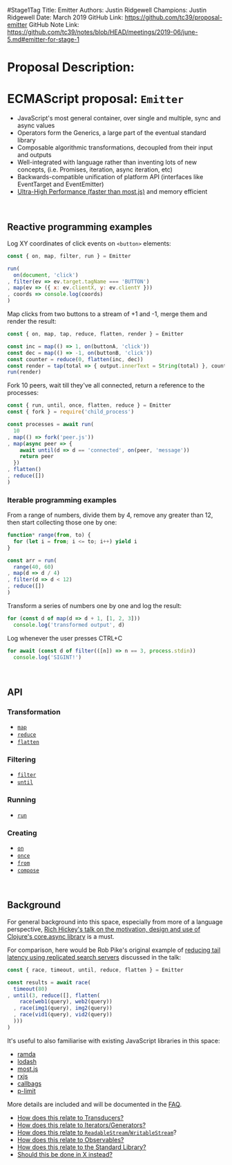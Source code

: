 #Stage1Tag
Title: Emitter
Authors: Justin Ridgewell
Champions: Justin Ridgewell
Date: March 2019
GitHub Link: https://github.com/tc39/proposal-emitter
GitHub Note Link: https://github.com/tc39/notes/blob/HEAD/meetings/2019-06/june-5.md#emitter-for-stage-1

# Proposal Description:
# ECMAScript proposal: `Emitter`

* JavaScript's most general container, over single and multiple, sync and async values
* Operators form the Generics, a large part of the eventual standard library
* Composable algorithmic transformations, decoupled from their input and outputs
* Well-integrated with language rather than inventing lots of new concepts, (i.e. Promises, iteration, async iteration, etc)
* Backwards-compatible unification of platform API (interfaces like EventTarget and EventEmitter)
* [Ultra-High Performance (faster than most.js)](/PERFORMANCE.md) and memory efficient 

<br> 

## Reactive programming examples

Log XY coordinates of click events on `<button>` elements:

```js
const { on, map, filter, run } = Emitter

run(
  on(document, 'click')
, filter(ev => ev.target.tagName === 'BUTTON')
, map(ev => ({ x: ev.clientX, y: ev.clientY }))
, coords => console.log(coords)
)
```

Map clicks from two buttons to a stream of +1 and -1, merge them and render the result:

```js
const { on, map, tap, reduce, flatten, render } = Emitter

const inc = map(() => 1, on(buttonA, 'click')) 
const dec = map(() => -1, on(buttonB, 'click'))
const counter = reduce(0, flatten(inc, dec))
const render = tap(total => { output.innerText = String(total) }, counter)
run(render)
```

Fork 10 peers, wait till they've all connected, return a reference to the processes:

```js
const { run, until, once, flatten, reduce } = Emitter
const { fork } = require('child_process')

const processes = await run(
  10
, map(() => fork('peer.js'))
, map(async peer => {
    await until(d => d == 'connected', on(peer, 'message'))
    return peer
  })
, flatten()
, reduce([])
)
```

### Iterable programming examples

From a range of numbers, divide them by 4, remove any greater than 12, then start collecting those one by one:

```js
function* range(from, to) { 
  for (let i = from; i <= to; i++) yield i  
}

const arr = run(
  range(40, 60)
, map(d => d / 4)
, filter(d => d < 12)
, reduce([])
)
```

Transform a series of numbers one by one and log the result:

```js
for (const d of map(d => d + 1, [1, 2, 3]))
  console.log('transformed output', d)
```

Log whenever the user presses CTRL+C

```js
for await (const d of filter(([n]) => n == 3, process.stdin))
  console.log('SIGINT!')
```

<br>

## API

### Transformation

  * [`map`](ProposalChangeAPI.md#map)
  * [`reduce`](ProposalChangeAPI.md#reduce)
  * [`flatten`](API.md#flatten)

### Filtering

  * [`filter`](ProposalChangeAPI.md#filter)
  * [`until`](ProposalChangeAPI.md#until)

### Running

  * [`run`](ProposalChangeAPI.md#run)

### Creating

  * [`on`](ProposalChangeAPI.md#on)
  * [`once`](ProposalChangeAPI.md#once)
  * [`from`](ProposalChangeAPI.md#from)
  * [`compose`](ProposalChangeAPI.md#compose)

<br>

## Background

For general background into this space, especially from more of a language perspective, [Rich Hickey's talk on the motivation, design and use of Clojure's core.async library](https://www.infoq.com/presentations/clojure-core-async) is a must.

For comparison, here would be Rob Pike's original example of [reducing tail latency using replicated search servers](https://talks.golang.org/2012/concurrency.slide#50) discussed in the talk:

```js
const { race, timeout, until, reduce, flatten } = Emitter 

const results = await race(
  timeout(80)
, until(3, reduce([], flatten(
    race(web1(query), web2(query))
  , race(img1(query), img2(query))
  , race(vid1(query), vid2(query))
  )))
)
```

It's useful to also familiarise with existing JavaScript libraries in this space:

* [ramda](https://github.com/ramda/ramda)
* [lodash](https://github.com/lodash/lodash)
* [most.js](https://github.com/mostjs/core)
* [rxjs](https://github.com/ReactiveX/rxjs)
* [callbags](https://github.com/staltz/callbag-basics/)
* [p-limit](https://www.npmjs.com/package/p-limit)

More details are included and will be documented in the [FAQ](FAQ.md).

* [How does this relate to Transducers?](/FAQ.md#how-does-this-relate-to-transducers)
* [How does this relate to Iterators/Generators? ](/FAQ.md#how-does-this-relate-to-iteratorsgenerators)
* [How does this relate to `ReadableStream`/`WritableStream`](/FAQ.md#how-does-this-relate-to-readablestreamwritablestream)?
* [How does this relate to Observables?](/FAQ.md#how-does-this-relate-to-observables)
* [How does this relate to the Standard Library?](/FAQ.md#how-does-this-relate-to-the-standard-library)
* [Should this be done in X instead?](/FAQ.md#should-this-be-done-in-x-instead)
